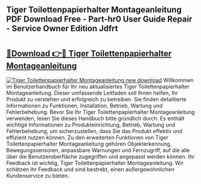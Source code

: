 ## Tiger Toilettenpapierhalter Montageanleitung PDF Download Free - Part-hr0 User Guide Repair - Service Owner Edition Jdfrt

# <h2><a href="http://df8bzu.blite.top/?on=Tiger+Toilettenpapierhalter+Montageanleitung">🔗Download 👉🔴 Tiger Toilettenpapierhalter Montageanleitung</a></h2>

[![Tiger Toilettenpapierhalter Montageanleitung new download](https://i.imgur.com/lujVjoI.png)](http://df8bzu.blite.top/?on=Tiger+Toilettenpapierhalter+Montageanleitung)
Willkommen im Benutzerhandbuch für Ihr neu aktualisiertes Tiger Toilettenpapierhalter Montageanleitung. Dieser umfassende Leitfaden soll Ihnen helfen, Ihr Produkt zu verstehen und erfolgreich zu betreiben. Sie finden detaillierte Informationen zu Funktionen, Installation, Betrieb, Wartung und Fehlerbehebung. Bevor Sie Ihr Tiger Toilettenpapierhalter Montageanleitung verwenden, lesen Sie dieses Handbuch bitte gründlich durch. Es enthält wichtige Informationen zu Produkteinrichtung, Betrieb, Wartung und Fehlerbehebung, um sicherzustellen, dass Sie das Produkt effektiv und effizient nutzen können. Zu den erweiterten Funktionen von Tiger Toilettenpapierhalter Montageanleitung gehören Objekterkennung, Bewegungssensoren, anpassbare Warnungen und Fernzugriff, auf die alle über die Benutzeroberfläche zugegriffen und angepasst werden können. Ihr Feedback ist wichtig, Tiger Toilettenpapierhalter Montageanleitung. Wir schätzen Ihr Feedback und sind bestrebt, einen außergewöhnlichen Kundenservice zu bieten.
